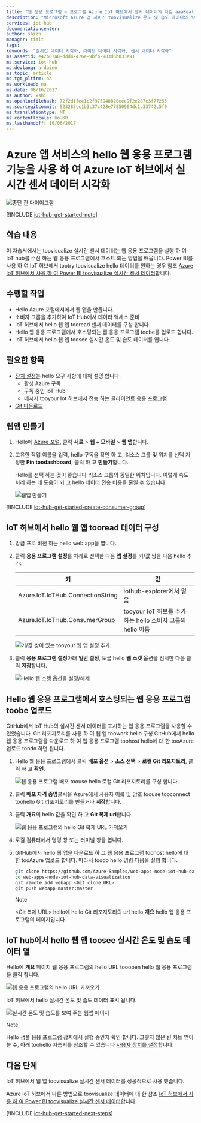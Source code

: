 ```yaml
---
title: "웹 응용 프로그램 – 프로그램 Azure IoT 허브에서 센서 데이터의 타임 aaaReal 데이터 시각화 | Microsoft Docs"
description: "Microsoft Azure 앱 서비스 toovisualize 온도 및 습도 데이터의 hello 센서에서 수집 되 고 tooyour Iot 허브를 전송 하는 hello 웹 응용 프로그램 기능을 사용 합니다."
services: iot-hub
documentationcenter: 
author: shizn
manager: timlt
tags: 
keywords: "실시간 데이터 시각화, 라이브 데이터 시각화, 센서 데이터 시각화"
ms.assetid: e42b07a8-ddd4-476e-9bfb-903d6b033e91
ms.service: iot-hub
ms.devlang: arduino
ms.topic: article
ms.tgt_pltfrm: na
ms.workload: na
ms.date: 08/16/2017
ms.author: xshi
ms.openlocfilehash: 72f2dffee1c2f975948820eee9f2e287c3f77255
ms.sourcegitcommit: 523283cc1b3c37c428e77850964dc1c33742c5f0
ms.translationtype: MT
ms.contentlocale: ko-KR
ms.lasthandoff: 10/06/2017
---
```

# <a name="visualize-real-time-sensor-data-from-your-azure-iot-hub-by-using-hello-web-apps-feature-of-azure-app-service"></a>Azure 앱 서비스의 hello 웹 응용 프로그램 기능을 사용 하 여 Azure IoT 허브에서 실시간 센서 데이터 시각화

![종단 간 다이어그램](media/iot-hub-get-started-e2e-diagram/5.png)

[!INCLUDE [iot-hub-get-started-note](../../includes/iot-hub-get-started-note.md)]

## <a name="what-you-learn"></a>학습 내용

이 자습서에서는 toovisualize 실시간 센서 데이터는 웹 응용 프로그램을 실행 하 여 IoT hub를 수신 하는 웹 응용 프로그램에서 호스트 되는 방법을 배웁니다. Power BI를 사용 하 여 IoT 허브에서 tootry toovisualize hello 데이터를 원하는 경우 참조 [Azure IoT 허브에서 사용 하 여 Power BI toovisualize 실시간 센서 데이터](iot-hub-live-data-visualization-in-power-bi.md)합니다.

## <a name="what-you-do"></a>수행할 작업

- Hello Azure 포털에서에서 웹 앱을 만듭니다.
- 소비자 그룹을 추가하여 IoT Hub에서 데이터 액세스 준비
- IoT 허브에서 hello 웹 앱 tooread 센서 데이터를 구성 합니다.
- Hello 웹 응용 프로그램에서 호스팅되는 웹 응용 프로그램 toobe를 업로드 합니다.
- IoT 허브에서 hello 웹 앱 toosee 실시간 온도 및 습도 데이터를 엽니다.

## <a name="what-you-need"></a>필요한 항목

- [장치 설정](iot-hub-raspberry-pi-kit-node-get-started.md)는 hello 요구 사항에 대해 설명 합니다.
  - 활성 Azure 구독
  - 구독 중인 IoT Hub
  - 메시지 tooyour Iot 허브에서 전송 하는 클라이언트 응용 프로그램
- [Git 다운로드](https://www.git-scm.com/downloads)

## <a name="create-a-web-app"></a>웹앱 만들기

1. Hello에 [Azure 포털](https://ms.portal.azure.com/), 클릭 **새로** > **웹 + 모바일** > **웹 앱**합니다.
2. 고유한 작업 이름을 입력, hello 구독을 확인 하 고, 리소스 그룹 및 위치를 선택 지정한 **Pin toodashboard**, 클릭 하 고 **만들기**합니다.

   Hello를 선택 하는 것이 좋습니다 리소스 그룹의 동일한 위치입니다. 이렇게 속도 처리 하는 데 도움이 되 고 hello 데이터 전송 비용을 줄일 수 있습니다.

   ![웹앱 만들기](media/iot-hub-live-data-visualization-in-web-apps/2_create-web-app-azure.png)

[!INCLUDE [iot-hub-get-started-create-consumer-group](../../includes/iot-hub-get-started-create-consumer-group.md)]

## <a name="configure-hello-web-app-tooread-data-from-your-iot-hub"></a>IoT 허브에서 hello 웹 앱 tooread 데이터 구성

1. 방금 프로 비전 하는 hello web app을 엽니다.
2. 클릭 **응용 프로그램 설정**를 차례로 선택한 다음 **앱 설정**를 키/값 쌍을 다음 hello 추가:

   | 키                                   | 값                                                        |
   |---------------------------------------|--------------------------------------------------------------|
   | Azure.IoT.IoTHub.ConnectionString     | iothub-explorer에서 얻음                                |
   | Azure.IoT.IoTHub.ConsumerGroup        | tooyour IoT 허브를 추가 하는 hello 소비자 그룹의 hello 이름  |

   ![키/값 쌍이 있는 tooyour 웹 앱 설정 추가](media/iot-hub-live-data-visualization-in-web-apps/4_web-app-settings-key-value-azure.png)

3. 클릭 **응용 프로그램 설정**아래 **일반 설정**, 토글 hello **웹 소켓** 옵션을 선택한 다음 클릭 **저장**합니다.

   ![Hello 웹 소켓 옵션을 설정/해제](media/iot-hub-live-data-visualization-in-web-apps/10_toggle_web_sockets.png)

## <a name="upload-a-web-application-toobe-hosted-by-hello-web-app"></a>Hello 웹 응용 프로그램에서 호스팅되는 웹 응용 프로그램 toobe 업로드

GitHub에서 IoT Hub의 실시간 센서 데이터를 표시하는 웹 응용 프로그램을 사용할 수 있었습니다. Git 리포지토리를 사용 하 여 웹 앱 toowork hello 구성 GitHub에서 hello 웹 응용 프로그램을 다운로드 하 여 웹 응용 프로그램 toohost hello에 대 한 tooAzure 업로드 toodo 하면 됩니다.

1. Hello 웹 응용 프로그램에서 클릭 **배포 옵션** > **소스 선택** > **로컬 Git 리포지토리**, 클릭 하 고 **확인**.

   ![웹 응용 프로그램 배포 toouse hello 로컬 Git 리포지토리를 구성 합니다.](media/iot-hub-live-data-visualization-in-web-apps/5_configure-web-app-deployment-local-git-repository-azure.png)

2. 클릭 **배포 자격 증명**클릭을 Azure에서 사용자 이름 및 암호 toouse tooconnect toohello Git 리포지토리를 만들거나 **저장**합니다.

3. 클릭 **개요**의 hello 값을 확인 하 고 **Git 복제 url**합니다.

   ![웹 응용 프로그램의 hello Git 복제 URL 가져오기](media/iot-hub-live-data-visualization-in-web-apps/7_web-app-git-clone-url-azure.png)

4. 로컬 컴퓨터에서 명령 창 또는 터미널 창을 엽니다.

5. GitHub에서 hello 웹 앱을 다운로드 하 고 웹 응용 프로그램 toohost hello에 대 한 tooAzure 업로드 합니다. 따라서 toodo hello 명령 다음을 실행 합니다.

   ```bash
   git clone https://github.com/Azure-Samples/web-apps-node-iot-hub-data-visualization.git
   cd web-apps-node-iot-hub-data-visualization
   git remote add webapp <Git clone URL>
   git push webapp master:master
   ```

   > [!NOTE]
   > \<Git 복제 URL\> hello에 hello Git 리포지토리의 url hello **개요** hello 웹 응용 프로그램의 페이지입니다.

## <a name="open-hello-web-app-toosee-real-time-temperature-and-humidity-data-from-your-iot-hub"></a>IoT hub에서 hello 웹 앱 toosee 실시간 온도 및 습도 데이터 열

Hello에 **개요** 페이지 웹 응용 프로그램의 hello URL tooopen hello 웹 응용 프로그램을 클릭 합니다.

![웹 응용 프로그램의 hello URL 가져오기](media/iot-hub-live-data-visualization-in-web-apps/8_web-app-url-azure.png)

IoT 허브에서 hello 실시간 온도 및 습도 데이터 표시 됩니다.

![실시간 온도 및 습도를 보여 주는 웹앱 페이지](media/iot-hub-live-data-visualization-in-web-apps/9_web-app-page-show-real-time-temperature-humidity-azure.png)

> [!NOTE]
> Hello 샘플 응용 프로그램 장치에서 실행 중인지 확인 합니다. 그렇지 않은 빈 차트 받아볼 수, 아래 toohello 자습서를 참조할 수 있습니다 [사용자 장치를 설정](iot-hub-raspberry-pi-kit-node-get-started.md)합니다.

## <a name="next-steps"></a>다음 단계
IoT 허브에서 웹 앱 toovisualize 실시간 센서 데이터를 성공적으로 사용 했습니다.

Azure IoT 허브에서 다른 방법으로 toovisualize 데이터에 대 한 참조 [IoT 허브에서 사용 하 여 Power BI toovisualize 실시간 센서 데이터](iot-hub-live-data-visualization-in-power-bi.md)합니다.

[!INCLUDE [iot-hub-get-started-next-steps](../../includes/iot-hub-get-started-next-steps.md)]
